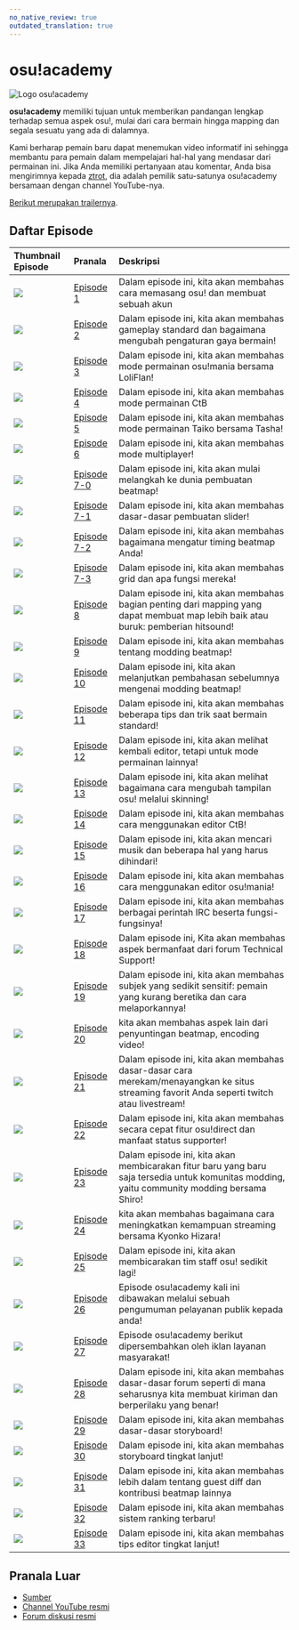 ```yaml
---
no_native_review: true
outdated_translation: true
---
```


# osu!academy

![Logo osu!academy](img/logo.png "Logo osu!academy")

**osu!academy** memiliki tujuan untuk memberikan pandangan lengkap terhadap semua aspek osu!, mulai dari cara bermain hingga mapping dan segala sesuatu yang ada di dalamnya.

Kami berharap pemain baru dapat menemukan video informatif ini sehingga membantu para pemain dalam mempelajari hal-hal yang mendasar dari permainan ini.
Jika Anda memiliki pertanyaan atau komentar, Anda bisa mengirimnya kepada [ztrot](https://osu.ppy.sh/users/6347), dia adalah pemilik satu-satunya osu!academy bersamaan dengan channel YouTube-nya.

[Berikut merupakan trailernya](https://www.youtube.com/watch?v=z5gy34k3RI0&feature=c4-overview&list=UUMeRgqzTfC5ja40B6kM6pdg).

## Daftar Episode

| Thumbnail Episode | Pranala | Deskripsi |
| :-- | :-- | :-- |
| ![](img/academy-1.png) | [Episode 1](https://www.youtube.com/watch?v=cz522ZAs5aQ) | Dalam episode ini, kita akan membahas cara memasang osu! dan membuat sebuah akun |
| ![](img/academy-2.png) | [Episode 2](https://www.youtube.com/watch?v=mswLEXK0eDk) | Dalam episode ini, kita akan membahas gameplay standard dan bagaimana mengubah pengaturan gaya bermain! |
| ![](img/academy-3.png) | [Episode 3](https://www.youtube.com/watch?v=UAomychlbic) | Dalam episode ini, kita akan membahas mode permainan osu!mania bersama LoliFlan! |
| ![](img/academy-4.png) | [Episode 4](https://www.youtube.com/watch?v=6WKZE2HPOK8) | Dalam episode ini, kita akan membahas mode permainan CtB |
| ![](img/academy-5.png) | [Episode 5](https://www.youtube.com/watch?v=f_uSO2ESCRI) | Dalam episode ini, kita akan membahas mode permainan Taiko bersama Tasha! |
| ![](img/academy-6.png) | [Episode 6](https://www.youtube.com/watch?v=cyYRl-a5xII) | Dalam episode ini, kita akan membahas mode multiplayer! |
| ![](img/academy-7-0.png) | [Episode 7-0](https://www.youtube.com/watch?v=WKS8Zhut9XU) | Dalam episode ini, kita akan mulai melangkah ke dunia pembuatan beatmap! |
| ![](img/academy-7-1.png) | [Episode 7-1](https://www.youtube.com/watch?v=RKLanv4pvJc) | Dalam episode ini, kita akan membahas dasar-dasar pembuatan slider! |
| ![](img/academy-7-2.png) | [Episode 7-2](https://www.youtube.com/watch?v=8nsbrOhLE9w) | Dalam episode ini, kita akan membahas bagaimana mengatur timing beatmap Anda! |
| ![](img/academy-7-3.png) | [Episode 7-3](https://www.youtube.com/watch?v=MhIuPvQjLbU) | Dalam episode ini, kita akan membahas grid dan apa fungsi mereka! |
| ![](img/academy-8.png) | [Episode 8](https://www.youtube.com/watch?v=PFEYlQfiJHQ) | Dalam episode ini, kita akan membahas bagian penting dari mapping yang dapat membuat map lebih baik atau buruk: pemberian hitsound! |
| ![](img/academy-9.png) | [Episode 9](https://www.youtube.com/watch?v=bTGBspoMFVA) | Dalam episode ini, kita akan membahas tentang modding beatmap! |
| ![](img/academy-10.png) | [Episode 10](https://www.youtube.com/watch?v=bTGBspoMFVA) | Dalam episode ini, kita akan melanjutkan pembahasan sebelumnya mengenai modding beatmap! |
| ![](img/academy-11.png) | [Episode 11](https://www.youtube.com/watch?v=j8fpJKCjTvM) | Dalam episode ini, kita akan membahas beberapa tips dan trik saat bermain standard! |
| ![](img/academy-12.png) | [Episode 12](https://www.youtube.com/watch?v=8reEFNk5kQY) | Dalam episode ini, kita akan melihat kembali editor, tetapi untuk mode permainan lainnya! |
| ![](img/academy-13.png) | [Episode 13](https://www.youtube.com/watch?v=oUvCBsGyTtw) | Dalam episode ini, kita akan melihat bagaimana cara mengubah tampilan osu! melalui skinning! |
| ![](img/academy-14.png) | [Episode 14](https://www.youtube.com/watch?v=dyDMyB9D420) | Dalam episode ini, kita akan membahas cara menggunakan editor CtB! |
| ![](img/academy-15.png) | [Episode 15](https://www.youtube.com/watch?v=muu3HkG38kk) | Dalam episode ini, kita akan mencari musik dan beberapa hal yang harus dihindari! |
| ![](img/academy-16.png) | [Episode 16](https://www.youtube.com/watch?v=uTnO_7bMV44) | Dalam episode ini, kita akan membahas cara menggunakan editor osu!mania! |
| ![](img/academy-17.png) | [Episode 17](https://www.youtube.com/watch?v=yWqRJZ5FX5Y) | Dalam episode ini, kita akan membahas berbagai perintah IRC beserta fungsi-fungsinya! |
| ![](img/academy-18.png) | [Episode 18](https://www.youtube.com/watch?v=Ywu3PZGYPxs) | Dalam episode ini, Kita akan membahas aspek bermanfaat dari forum Technical Support! |
| ![](img/academy-19.png) | [Episode 19](https://www.youtube.com/watch?v=ZoBAZCl9wXY) | Dalam episode ini, kita akan membahas subjek yang sedikit sensitif: pemain yang kurang beretika dan cara melaporkannya! |
| ![](img/academy-20.png) | [Episode 20](https://www.youtube.com/watch?v=exyuI9lv_OI) | kita akan membahas aspek lain dari penyuntingan beatmap, encoding video! |
| ![](img/academy-21.png) | [Episode 21](https://www.youtube.com/watch?v=59Tm9LvYk3Q) | Dalam episode ini, kita akan membahas dasar-dasar cara merekam/menayangkan ke situs streaming favorit Anda seperti twitch atau livestream! |
| ![](img/academy-22.png) | [Episode 22](https://www.youtube.com/watch?v=ec0pLh4U8eY) | Dalam episode ini, kita akan membahas secara cepat fitur osu!direct dan manfaat status supporter! |
| ![](img/academy-23.png) | [Episode 23](https://www.youtube.com/watch?v=MxlB__wjt9A) | Dalam episode ini, kita akan membicarakan fitur baru yang baru saja tersedia untuk komunitas modding, yaitu community modding bersama Shiro! |
| ![](img/academy-24.png) | [Episode 24](https://www.youtube.com/watch?v=pq33jvMitRk) | kita akan membahas bagaimana cara meningkatkan kemampuan streaming bersama Kyonko Hizara! |
| ![](img/academy-25.png) | [Episode 25](https://www.youtube.com/watch?v=sgcdrxevAT4) | Dalam episode ini, kita akan membicarakan tim staff osu! sedikit lagi! |
| ![](img/academy-26.png) | [Episode 26](https://www.youtube.com/watch?v=y61v2QCHlpY) | Episode osu!academy kali ini dibawakan melalui sebuah pengumuman pelayanan publik kepada anda! |
| ![](img/academy-27.png) | [Episode 27](https://www.youtube.com/watch?v=nXWA1Qh9bT8) | Episode osu!academy berikut dipersembahkan oleh iklan layanan masyarakat! |
| ![](img/academy-28.png) | [Episode 28](https://www.youtube.com/watch?v=PEZFOM8NKtw) | Dalam episode ini, kita akan membahas dasar-dasar forum seperti di mana seharusnya kita membuat kiriman dan berperilaku yang benar! |
| ![](img/academy-29.png) | [Episode 29](https://www.youtube.com/watch?v=uvCRwcyJ4TA) | Dalam episode ini, kita akan membahas dasar-dasar storyboard! |
| ![](img/academy-30.png) | [Episode 30](https://www.youtube.com/watch?v=EvICgPuOylk) | Dalam episode ini, kita akan membahas storyboard tingkat lanjut! |
| ![](img/academy-31.png) | [Episode 31](https://www.youtube.com/watch?v=s2ZK4o8V5tI) | Dalam episode ini, kita akan membahas lebih dalam tentang guest diff dan kontribusi beatmap lainnya |
| ![](img/academy-32.png) | [Episode 32](https://www.youtube.com/watch?v=wa_hNegtBw0) | Dalam episode ini, kita akan membahas sistem ranking terbaru! |
| ![](img/academy-33.png) | [Episode 33](https://www.youtube.com/watch?v=_-Xke2bqzok) | Dalam episode ini, kita akan membahas tips editor tingkat lanjut! |

## Pranala Luar

- [Sumber](https://osu.ppy.sh/home/news/2013-12-19-introducing-the-osu-academy)
- [Channel YouTube resmi](https://www.youtube.com/user/osuacademy/videos)
- [Forum diskusi resmi](https://osu.ppy.sh/community/forums/topics/169707)
